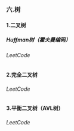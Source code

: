 ### 六.树

#### 1.二叉树

##### Huffman树（霍夫曼编码）

###### LeetCode

#### 2.完全二叉树
###### LeetCode


#### 3.平衡二叉树（AVL树）
###### LeetCode